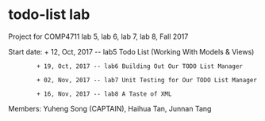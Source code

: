 # todo-list lab

Project for COMP4711 lab 5, lab 6, lab 7, lab 8, Fall 2017

Start date: + 12, Oct, 2017 -- lab5 Todo List (Working With Models & Views)

			+ 19, Oct, 2017 -- lab6 Building Out Our TODO List Manager

			+ 02, Nov, 2017 -- lab7 Unit Testing for Our TODO List Manager

			+ 16, Nov, 2017 -- lab8 A Taste of XML

Members: Yuheng Song (CAPTAIN), Haihua Tan, Junnan Tang



